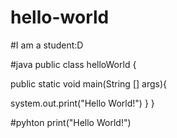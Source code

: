 # hello-world
#I am a student:D

#java
public class helloWorld {
 
 public static void main(String [] args){
 
   system.out.print("Hello World!")
 }
}

#pyhton
print("Hello World!")
